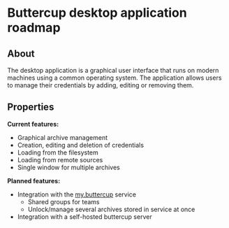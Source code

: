 # Buttercup desktop application roadmap

## About
The desktop application is a graphical user interface that runs on modern machines using a common operating system. The application allows users to manage their credentials by adding, editing or removing them.

## Properties

**Current features:**
 * Graphical archive management
 * Creation, editing and deletion of credentials
 * Loading from the filesystem
 * Loading from remote sources
 * Single window for multiple archives

**Planned features:**
 * Integration with the [my.buttercup](OVERALL.md#mybuttercup) service
    * Shared groups for teams
    * Unlock/manage several archives stored in service at once
 * Integration with a self-hosted buttercup server
